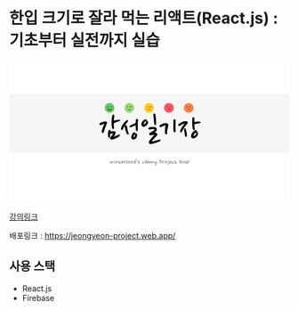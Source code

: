 # 한입 크기로 잘라 먹는 리액트(React.js) : 기초부터 실전까지 실습

![썸네일이미지](./public/thumbnail.png)
<br />

[강의링크](https://www.inflearn.com/course/%ED%95%9C%EC%9E%85-%EB%A6%AC%EC%95%A1%ED%8A%B8/dashboard)

배포링크 :
https://jeongyeon-project.web.app/

## 사용 스택

- React.js
- Firebase
